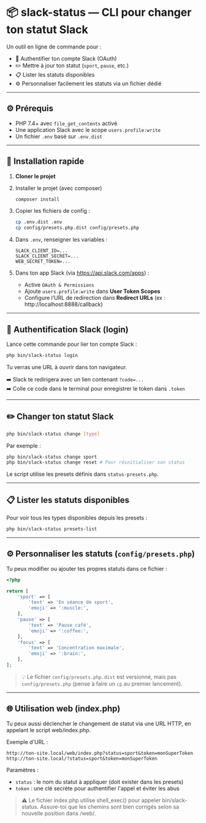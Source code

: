 # 📦 slack-status — CLI pour changer ton statut Slack

Un outil en ligne de commande pour :

- 🔐 Authentifier ton compte Slack (OAuth)
- ✏️ Mettre à jour ton statut (`sport`, `pause`, etc.)
- 📋 Lister les statuts disponibles
- ⚙️ Personnaliser facilement les statuts via un fichier dédié

---

## ⚙️ Prérequis

- PHP 7.4+ avec `file_get_contents` activé
- Une application Slack avec le scope `users.profile:write`
- Un fichier `.env` basé sur `.env.dist`

---

## 🚀 Installation rapide

1. **Cloner le projet**
2. Installer le projet (avec composer)
   ```bash
   composer install
   ```
3. Copier les fichiers de config :
   ```bash
   cp .env.dist .env
   cp config/presets.php.dist config/presets.php
   ```

4. Dans `.env`, renseigner les variables :
   ```
   SLACK_CLIENT_ID=...
   SLACK_CLIENT_SECRET=...
   WEB_SECRET_TOKEN=...
   ```

4. Dans ton app Slack (via https://api.slack.com/apps) :
    - Active `OAuth & Permissions`
    - Ajoute `users.profile:write` dans **User Token Scopes**
    - Configure l’URL de redirection dans **Redirect URLs** (ex : http://localhost:8888/callback)

---

## 🔐 Authentification Slack (login)

Lance cette commande pour lier ton compte Slack :

```bash
php bin/slack-status login
```

Tu verras une URL à ouvrir dans ton navigateur.

➡️ Slack te redirigera avec un lien contenant `?code=...`  
➡️ Colle ce code dans le terminal pour enregistrer le token dans `.token`

---

## ✏️ Changer ton statut Slack

```bash
php bin/slack-status change [type]
```

Par exemple :

```bash
php bin/slack-status change sport
php bin/slack-status change reset # Pour réinitialiser son status
```

Le script utilise les presets définis dans `status-presets.php`.

---

## 📋 Lister les statuts disponibles

Pour voir tous les types disponibles depuis les presets :

```bash
php bin/slack-status presets-list
```

---

## ⚙️ Personnaliser les statuts (`config/presets.php`)

Tu peux modifier ou ajouter tes propres statuts dans ce fichier :

```php
<?php

return [
    'sport' => [
        'text' => 'En séance de sport',
        'emoji' => ':muscle:',
    ],
    'pause' => [
        'text' => 'Pause café',
        'emoji' => ':coffee:',
    ],
    'focus' => [
        'text' => 'Concentration maximale',
        'emoji' => ':brain:',
    ],
];
```

> 💡 Le fichier `config/presets.php.dist` est versionné, mais pas `config/presets.php` (pense à faire un `cp` au premier lancement).

---

## 🌐 Utilisation web (index.php)

Tu peux aussi déclencher le changement de statut via une URL HTTP, en appelant le script web/index.php.

Exemple d'URL :
```
http://ton-site.local/web/index.php?status=sport&token=monSuperToken
http://ton-site.local/?status=sport&token=monSuperToken
```

Paramètres :
- `status` : le nom du statut à appliquer (doit exister dans les presets)
- `token` : une clé secrète pour authentifier l'appel et éviter les abus

> ⚠️ Le fichier index.php utilise shell_exec() pour appeler bin/slack-status. 
> Assure-toi que les chemins sont bien corrigés selon sa nouvelle position dans /web/.
